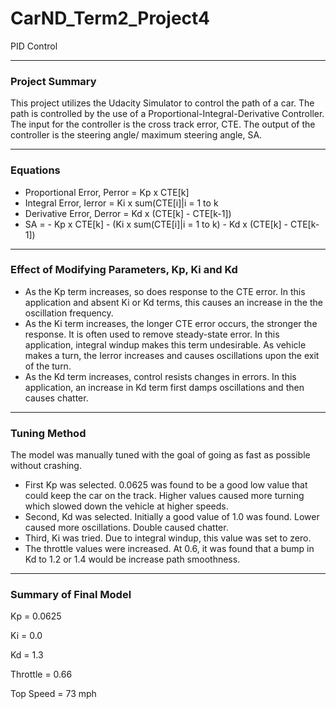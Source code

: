 # CarND_Term2_Project4
PID Control

---

### Project Summary

This project utilizes the Udacity Simulator to control the path of a car. The path is controlled by the use of a Proportional-Integral-Derivative Controller. The input for the controller is the cross track error, CTE. The output of the controller is the steering angle/ maximum steering angle, SA.

---

### Equations

- Proportional Error, Perror = Kp x CTE[k]
- Integral Error, Ierror = Ki x sum(CTE[i]|i = 1 to k
- Derivative Error, Derror = Kd x (CTE[k] - CTE[k-1])
- SA = - Kp x CTE[k] - (Ki x sum(CTE[i]|i = 1 to k) - Kd x (CTE[k] - CTE[k-1])

---

### Effect of Modifying Parameters, Kp, Ki and Kd

- As the Kp term increases, so does response to the CTE error.  In this application and absent Ki or Kd terms, this causes an increase in the the oscillation frequency.
- As the Ki term increases, the longer CTE error occurs, the stronger the response. It is often used to remove steady-state error.  In this application, integral windup makes this term undesirable. As vehicle makes a turn, the Ierror increases and causes oscillations upon the exit of the turn.
- As the Kd term increases, control resists changes in errors.  In this application, an increase in Kd term first damps oscillations and then causes chatter.

---

### Tuning Method

The model was manually tuned with the goal of going as fast as possible without crashing.
- First Kp was selected. 0.0625 was found to be a good low value that could keep the car on the track.  Higher values caused more turning which slowed down the vehicle at higher speeds.
- Second, Kd was selected. Initially a good value of 1.0 was found.  Lower caused more oscillations.  Double caused chatter.
- Third, Ki was tried.  Due to integral windup, this value was set to zero.
- The throttle values were increased.  At 0.6, it was found that a bump in Kd to 1.2 or 1.4 would be increase path smoothness.

---

### Summary of Final Model 

Kp = 0.0625

Ki = 0.0

Kd = 1.3

Throttle = 0.66

Top Speed = 73 mph
